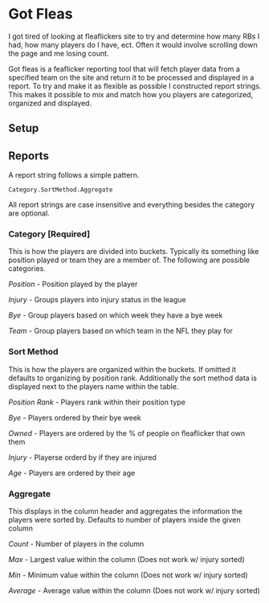 # Got Fleas

I got tired of looking at fleaflickers site to try and determine how many RBs I had, how many players do I have, ect. Often it would involve scrolling down the page and me losing count.

Got fleas is a feaflicker reporting tool that will fetch player data from a specified team on the site and return it to be processed and displayed in a report. To try and make it as flexible as possible I constructed report strings. This makes it possible to mix and match how you players are categorized, organized and displayed.

## Setup



## Reports

A report string follows a simple pattern.

```
Category.SortMethod.Aggregate
```

All report strings are case insensitive and everything besides the category are optional.

### Category [Required]

This is how the players are divided into buckets. Typically its something like position played or team they are a member of. The following are possible categories.

*Position* - Position played by the player

*Injury* - Groups players into injury status in the league

*Bye* - Group players based on which week they have a bye week

*Team* - Group players based on which team in the NFL they play for


### Sort Method

This is how the players are organized within the buckets. If omitted it defaults to organizing by position rank. Additionally the sort method data is displayed next to the players name within the table.

*Position Rank* - Players rank within their position type

*Bye* - Players ordered by their bye week

*Owned* - Players are ordered by the % of people on fleaflicker that own them

*Injury* - Playerse orderd by if they are injured

*Age* - Players are ordered by their age


### Aggregate

This displays in the column header and aggregates the information the players were sorted by. Defaults to number of players inside the given column

*Count* - Number of players in the column

*Max* - Largest value within the column (Does not work w/ injury sorted)

*Min* - Minimum value within the column (Does not work w/ injury sorted)

*Average* - Average value within the column (Does not work w/ injury sorted)
